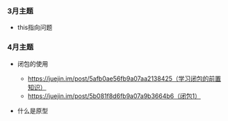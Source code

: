 ### 3月主题
- this指向问题

### 4月主题
- 闭包的使用
    - https://juejin.im/post/5afb0ae56fb9a07aa2138425（学习闭包的前置知识）
    - https://juejin.im/post/5b081f8d6fb9a07a9b3664b6（闭包1）


- 什么是原型